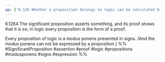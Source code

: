 ```yaml
---
up: ['6.126 Whether a proposition belongs to logic can be calculated by calculating the logical properties of the symbol.']
---
```

6.1264 The significant proposition asserts something, and its proof shows that it is so; in logic every proposition is the form of a proof.

Every proposition of logic is a modus ponens presented in signs. (And the modus ponens can not be expressed by a proposition.)
%%
#SignificantProposition #assertion #proof #logic #propositions #modusponens #signs #expression %%